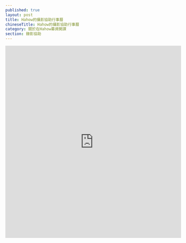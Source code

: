 ```yaml
---
published: true
layout: post
title: Hahow的攝影協助行事曆
chineseTitle: Hahow的攝影協助行事曆
category: 關於在Hahow募資開課
section: 錄影協助
---
```

 

<iframe style="border: 0;" src="https://www.google.com/calendar/embed?src=hahow.in_e5j3o09fvmpnvlrs1nuor1m5kg%40group.calendar.google.com&amp;ctz=Asia/Taipei" width="550" height="600" frameborder="0" scrolling="no"></iframe>